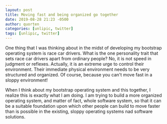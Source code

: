 ```yaml
---
layout: post
title: Moving fast and being organized go together
date: 2019-08-28 21:23 -0500
author: quorten
categories: [unlipic, twitter]
tags: [unlipic, twitter]
---
```


One thing that I was thinking about in the midst of developing my
bootstrap operating system is race car drivers.  What is the one
personality trait that sets race car drivers apart from ordinary
people?  No, it is not speed in judgment or reflexes.  Actually, it is
an extreme urge to control their environment.  Their immediate
physical environment needs to be very structured and organized.  Of
course, because you can't move fast in a sloppy environment!

When I think about my bootstrap operating system and this together, I
realize this is exactly what I am doing.  I am trying to build a more
organized operating system, and matter of fact, whole software system,
so that it can be a suitable foundation upon which other people can
build to move faster than is possible in the existing, sloppy
operating systems nad software solutions.
